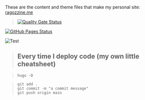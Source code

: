 These are the content and theme files that make my personal site: [ragozzine.me](https://ragozzine.me)

> [![Quality Gate Status](https://sonarcloud.io/api/project_badges/measure?project=NormandErwan_blogpaper&metric=alert_status)](https://sonarcloud.io/dashboard?id=NormandErwan_blogpaper)

[![GitHub Pages Status](https://github.com/ragozzine/hugozzine/workflows/GitHub%20Pages/badge.svg)](https://github.com/ragozzine/hugozzine/actions)

![Test](https://github.com/ragozzine/hugozzine/workflows/CI/badge.svg?branch=main&event=push)

> ## Every time I deploy code (my own little cheatsheet)

> `hugo -D`

> ```
> git add .
> git commit -m "a commit message"
> git push origin main
> ```
